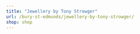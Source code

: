 ```yaml
---
title: "Jewellery by Tony Strowger"
url: /bury-st-edmunds/jewellery-by-tony-strowger/
shop: shop
---
```

